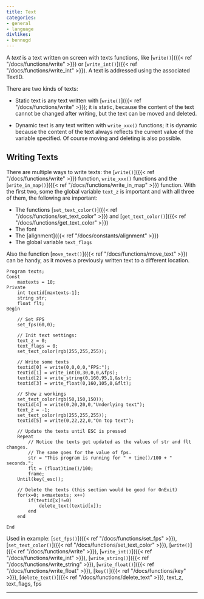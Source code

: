 ```yaml
---
title: Text
categories:
- general
- language
divlikes:
- bennugd
---
```


A *text* is a text written on screen with texts functions, like [`write()`]({{< ref "/docs/functions/write" >}}) or [`write_int()`]({{< ref "/docs/functions/write_int" >}}). A text is addressed using the associated TextID.

There are two kinds of texts:

- Static text is any text written with [`write()`]({{< ref "/docs/functions/write" >}}); it is static, because the content of the text cannot be changed after writing, but the text can be moved and deleted.

- Dynamic text is any text written with `write_xxx()` functions; it is dynamic because the content of the text always reflects the current value of the variable specified. Of course moving and deleting is also possible.

## Writing Texts

There are multiple ways to write texts: the [`write()`]({{< ref "/docs/functions/write" >}}) function, `write_xxx()` functions and the [`write_in_map()`]({{< ref "/docs/functions/write_in_map" >}}) function. With the first two, some the global variable `text_z` is important and with all three of them, the following are important:

- The functions [`set_text_color()`]({{< ref "/docs/functions/set_text_color" >}}) and [`get_text_color()`]({{< ref "/docs/functions/get_text_color" >}})
- The font
- The [alignment]({{< ref "/docs/constants/alignment" >}})
- The global variable `text_flags`

Also the function [`move_text()`]({{< ref "/docs/functions/move_text" >}}) can be handy, as it moves a previously written text to a different location.

```
Program texts;
Const
    maxtexts = 10;
Private
    int textid[maxtexts-1];
    string str;
    float flt;
Begin

    // Set FPS
    set_fps(60,0);

    // Init text settings:
    text_z = 0;
    text_flags = 0;
    set_text_color(rgb(255,255,255));

    // Write some texts
    textid[0] = write(0,0,0,0,"FPS:");
    textid[1] = write_int(0,30,0,0,&fps);
    textid[2] = write_string(0,160,95,1,&str);
    textid[3] = write_float(0,160,105,0,&flt);

    // Show z workings
    set_text_color(rgb(50,150,150));
    textid[4] = write(0,20,20,0,"Underlying text");
    text_z = -1;
    set_text_color(rgb(255,255,255));
    textid[5] = write(0,22,22,0,"On top text");

    // Update the texts until ESC is pressed
    Repeat
        // Notice the texts get updated as the values of str and flt changes.
        // The same goes for the value of fps.
        str = "This program is running for " + time()/100 + " seconds.";
        flt = (float)time()/100;
        frame;
    Until(key(_esc));

    // Delete the texts (this section would be good for OnExit)
    for(x=0; x<maxtexts; x++)
        if(textid[x]!=0)
            delete_text(textid[x]);
        end
    end

End
```

Used in example: [`set_fps()`]({{< ref "/docs/functions/set_fps" >}}), [`set_text_color()`]({{< ref "/docs/functions/set_text_color" >}}), [`write()`]({{< ref "/docs/functions/write" >}}), [`write_int()`]({{< ref "/docs/functions/write_int" >}}), [`write_string()`]({{< ref "/docs/functions/write_string" >}}), [`write_float()`]({{< ref "/docs/functions/write_float" >}}), [`key()`]({{< ref "/docs/functions/key" >}}), [`delete_text()`]({{< ref "/docs/functions/delete_text" >}}), text_z, text_flags, fps

---
